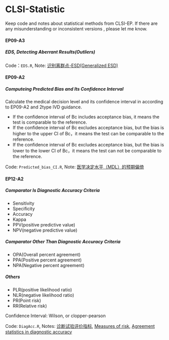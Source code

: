 # CLSI-Statistic

Keep code and notes about statistical methods from CLSI-EP. If there are any misunderstanding or inconsistent versions , please let me know.

#### EP09-A3

##### EDS, Detecting Aberrant Results(Outliers)

Code：`EDS.R`, Note: [识别离群点-ESD(Generalized ESD)](https://www.bioinfo-scrounger.com/archives/detection-ESD/)

#### EP09-A2

##### Computeing Predicted Bias and Its Confidence Interval

Calculate the medical decision level and its confidence interval in according to EP09-A2 and 2type IVD guidance.

* If the confidence interval of Bc includes acceptance bias, it means the test is comparable to the reference.
* If the confidence interval of Bc excludes acceptance bias, but the bias is higher to the upper CI of Bc，it means the test can be comparable to the reference.
* If the confidence interval of Bc excludes acceptance bias, but the bias is lower to the lower CI of Bc，it means the test can not be comparable to the reference.

Code: `Predicted_bias_CI.R`, Note: [医学决定水平（MDL）的预期偏倚](https://www.bioinfo-scrounger.com/archives/MSL-bias/)

#### EP12-A2

##### Comparator Is Diagnostic Accuracy Criteria

* Sensitivity
* Specificity
* Accuracy
* Kappa
* PPV(positive predictive value)
* NPV(negative predictive value)

##### Comparator Other Than Diagnostic Accuracy Criteria

* OPA(Overall percent agreement)
* PPA(Positive percent agreement)
* NPA(Negative percent agreement) 

##### Others

* PLR(positive likelihood ratio)
* NLR(negative likelihood ratio)
* PR(Point risk)
* RR(Relative risk)

Confidence Interval: Wilson, or clopper-pearson

Code: `DiagAcc.R`, Notes: [诊断试验评价指标](https://www.bioinfo-scrounger.com/archives/Diagnose-evaluation/), [Measures of risk](https://www.bioinfo-scrounger.com/archives/Measures-of-risk/), [Agreement statistics in diagnostic accuracy](https://www.bioinfo-scrounger.com/archives/agreement-statistics-in-diagnostic-accuracy/)




